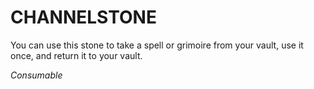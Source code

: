 # CHANNELSTONE

You can use this stone to take a spell or grimoire from your vault, use it once, and return it to your vault.

*Consumable*